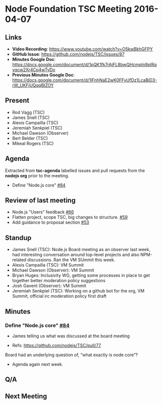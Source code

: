 # Node Foundation TSC Meeting 2016-04-07

## Links

* **Video Recording**: https://www.youtube.com/watch?v=O5kwBkhGFPY
* **GitHub Issue**: https://github.com/nodejs/TSC/issues/87
* **Minutes Google Doc**: <https://docs.google.com/document/d/1pQK1fk7rAjFL8bwQHcmpln9plRqvqcw2Xr4Cp4wTyDo>
* **Previous Minutes Google Doc**: <https://docs.google.com/document/d/1lFnhNaE2wK0FFyUfDz1LcaBiD3-rW_UKFjUQqqBIZOY>

## Present

* Rod Vagg (TSC)
* James Snell (TSC)
* Alexis Campailla (TSC)
* Jeremiah Senkpiel (TSC)
* Michael Dawson (Observer)
* Bert Belder (TSC)
* Mikeal Rogers (TSC)

## Agenda

Extracted from **tsc-agenda** labelled issues and pull requests from the **nodejs org** prior to the meeting.

* Define "Node.js core" [#84](https://github.com/nodejs/TSC/issues/84)

## Review of last meeting

* Node.js "Users" feedback [#66](https://github.com/nodejs/TSC/issues/66)
* Flatten project, scope TSC, big changes to structure. [#59](https://github.com/nodejs/TSC/pull/59)
* Add guidance to proposal section [#53](https://github.com/nodejs/TSC/pull/53)

## Standup

* James Snell (TSC): Node.js Board meeting as an observer last week, had interesting conversation around top-level projects and also NPM-related discussions. Ran the VM SUmmit this week.
* Alexis Campailla (TSC): VM Summit
* Michael Dawson (Observer): VM Summit
* Bryan Huges: Inclusivity WG, getting some processes in place to get together better moderation policy suggestions
* Josh Gavent (Observer): VM Summit
* Jeremiah Senkpiel (TSC): Working on a github bot for the org, VM Summit, official irc moderation policy first draft

## Minutes

### Define "Node.js core" [#84](https://github.com/nodejs/TSC/issues/84)

- James telling us what was discussed at the board meeting

- Refs: https://github.com/nodejs/TSC/pull/77

Board had an underlying question of, “what exactly is node core”?

- Agenda again next week.

## Q/A

## Next Meeting
